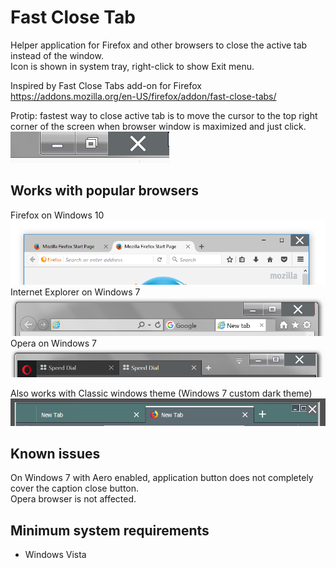 # Fast Close Tab
Helper application for Firefox and other browsers to close the active tab instead of the window.<br>
Icon is shown in system tray, right-click to show Exit menu.

Inspired by Fast Close Tabs add-on for Firefox https://addons.mozilla.org/en-US/firefox/addon/fast-close-tabs/

Protip: fastest way to close active tab is to move the cursor to the top right corner of the screen when browser window is maximized and just click.<br/>
![screenshot](https://github.com/T800G/FastCloseTab/blob/master/maximized.png "maximized window detail")<br/>

## Works with popular browsers
Firefox on Windows 10<br/>
![screenshot](https://github.com/T800G/FastCloseTab/blob/master/ffox.png "Firefox")<br/>
Internet Explorer on Windows 7<br/>
![screenshot](https://github.com/T800G/FastCloseTab/blob/master/ie.png "Internet Explorer")<br/>
Opera on Windows 7<br/>
![screenshot](https://github.com/T800G/FastCloseTab/blob/master/opera.png "Opera")<br/>

Also works with Classic windows theme (Windows 7 custom dark theme)<br/>
![screenshot](https://github.com/T800G/FastCloseTab/blob/master/customtheme.png "custom windows theme")<br/>

## Known issues
On Windows 7 with Aero enabled, application button does not completely cover the caption close button.<br>
Opera browser is not affected.

## Minimum system requirements
  * Windows Vista
